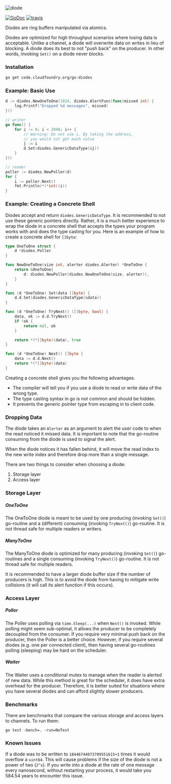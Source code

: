 ![diode][diode-logo]

[![GoDoc][go-doc-badge]][go-doc] [![travis][travis-badge]][travis]

Diodes are ring buffers manipulated via atomics.

Diodes are optimized for high throughput scenarios where losing data is
acceptable. Unlike a channel, a diode will overwrite data on writes in lieu
of blocking. A diode does its best to not "push back" on the producer.
In other words, invoking `Set()` on a diode never blocks.

### Installation

```bash
go get code.cloudfoundry.org/go-diodes
```

### Example: Basic Use

```go
d := diodes.NewOneToOne(1024, diodes.AlertFunc(func(missed int) {
	log.Printf("Dropped %d messages", missed)
}))

// writer
go func() {
	for i := 0; i < 2048; i++ {
		// Warning: Do not use i. By taking the address,
		// you would not get each value
		j := i
		d.Set(diodes.GenericDataType(&j))
	}
}()

// reader
poller := diodes.NewPoller(d)
for {
	i := poller.Next()
	fmt.Println(*(*int)(i))
}
```

### Example: Creating a Concrete Shell

Diodes accept and return `diodes.GenericDataType`. It is recommended to not
use these generic pointers directly. Rather, it is a much better experience to
wrap the diode in a concrete shell that accepts the types your program works
with and does the type casting for you. Here is an example of how to create a
concrete shell for `[]byte`:

```go
type OneToOne struct {
	d *diodes.Poller
}

func NewOneToOne(size int, alerter diodes.Alerter) *OneToOne {
	return &OneToOne{
		d: diodes.NewPoller(diodes.NewOneToOne(size, alerter)),
	}
}

func (d *OneToOne) Set(data []byte) {
	d.d.Set(diodes.GenericDataType(&data))
}

func (d *OneToOne) TryNext() ([]byte, bool) {
	data, ok := d.d.TryNext()
	if !ok {
		return nil, ok
	}

	return *(*[]byte)(data), true
}

func (d *OneToOne) Next() []byte {
	data := d.d.Next()
	return *(*[]byte)(data)
}
```

Creating a concrete shell gives you the following advantages:

- The compiler will tell you if you use a diode to read or write data of the
  wrong type.
- The type casting syntax in go is not common and should be hidden.
- It prevents the generic pointer type from escaping in to client code.

### Dropping Data

The diode takes an `Alerter` as an argument to alert the user code to when
the read noticed it missed data. It is important to note that the go-routine
consuming from the diode is used to signal the alert.

When the diode notices it has fallen behind, it will move the read index to
the new write index and therefore drop more than a single message.

There are two things to consider when choosing a diode:

1. Storage layer
2. Access layer

### Storage Layer

##### OneToOne

The OneToOne diode is meant to be used by one producing (invoking `Set()`)
go-routine and a (different) consuming (invoking `TryNext()`) go-routine. It
is not thread safe for multiple readers or writers.

##### ManyToOne

The ManyToOne diode is optimized for many producing (invoking `Set()`)
go-routines and a single consuming (invoking `TryNext()`) go-routine. It is
not thread safe for multiple readers.

It is recommended to have a larger diode buffer size if the number of producers
is high. This is to avoid the diode from having to mitigate write collisions
(it will call its alert function if this occurs).

### Access Layer

##### Poller

The Poller uses polling via `time.Sleep(...)` when `Next()` is invoked. While
polling might seem sub-optimal, it allows the producer to be completely
decoupled from the consumer. If you require very minimal push back on the
producer, then the Poller is a better choice. However, if you require several
diodes (e.g. one per connected client), then having several go-routines
polling (sleeping) may be hard on the scheduler.

##### Waiter

The Waiter uses a conditional mutex to manage when the reader is alerted
of new data. While this method is great for the scheduler, it does have
extra overhead for the producer. Therefore, it is better suited for situations
where you have several diodes and can afford slightly slower producers.

### Benchmarks

There are benchmarks that compare the various storage and access layers to
channels. To run them:

```
go test -bench=. -run=NoTest
```

### Known Issues

If a diode was to be written to `18446744073709551615+1` times it would overflow
a `uint64`. This will cause problems if the size of the diode is not a power
of two (`2^x`). If you write into a diode at the rate of one message every
nanosecond, without restarting your process, it would take you 584.54 years to
encounter this issue.

[diode-logo]:   https://raw.githubusercontent.com/cloudfoundry/go-diodes/gh-pages/diode-logo.png
[go-doc-badge]: https://godoc.org/code.cloudfoundry.org/go-diodes?status.svg
[go-doc]:       https://godoc.org/code.cloudfoundry.org/go-diodes
[travis-badge]: https://travis-ci.org/cloudfoundry/go-diodes.svg?branch=master
[travis]:       https://travis-ci.org/cloudfoundry/go-diodes?branch=master
